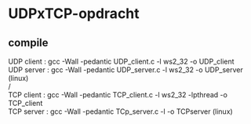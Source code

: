 # UDPxTCP-opdracht
## compile

UDP client : gcc -Wall -pedantic UDP_client.c -l ws2_32 -o UDP_client  
UDP server : gcc -Wall -pedantic UDP_server.c -l ws2_32 -o UDP_server (linux)  
/  
TCP client : gcc -Wall -pedantic TCP_client.c -l ws2_32 -lpthread -o TCP_client  
TCP server : gcc -Wall -pedantic TCp_server.c -l -o TCPserver (linux)
